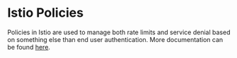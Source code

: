 # Istio Policies
Policies in Istio are used to manage both rate limits and service denial based on something else than end user authentication. More documentation can be found [here](https://istio.io/docs/tasks/policy-enforcement/).